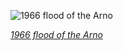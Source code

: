
![1966 flood of the Arno](https://upload.wikimedia.org/wikipedia/commons/thumb/7/76/National_Library_manuscripts_being_washed_in_Florence_after_the_1966_flood_of_the_Arno_-_UNESCO_-_PHOTO_0000001407_0001_-_Restoration.jpg/600px-National_Library_manuscripts_being_washed_in_Florence_after_the_1966_flood_of_the_Arno_-_UNESCO_-_PHOTO_0000001407_0001_-_Restoration.jpg)

*[1966 flood of the Arno](https://wikipedia.org/wiki/File:National_Library_manuscripts_being_washed_in_Florence_after_the_1966_flood_of_the_Arno_-_UNESCO_-_PHOTO_0000001407_0001_-_Restoration.jpg)*
